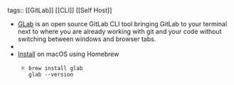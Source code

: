 tags:: [[GitLab]] [[CLI]] [[Self Host]]

- [GLab](https://gitlab.com/gitlab-org/cli) is an open source GitLab CLI tool bringing GitLab to your terminal next to where you are already working with git and your code without switching between windows and browser tabs.
-
- [Install](https://gitlab.com/gitlab-org/cli#installation) on macOS using Homebrew
  - ```shell
    brew install glab
    glab --version
    ```
